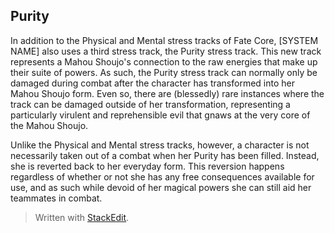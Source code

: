 ## Purity

In addition to the Physical and Mental stress tracks of Fate Core, [SYSTEM NAME] also uses a third stress track, the Purity stress track. This new track represents a Mahou Shoujo's connection to the raw energies that make up their suite of powers. As such, the Purity stress track can normally only be damaged during combat after the character has transformed into her Mahou Shoujo form. Even so, there are (blessedly) rare instances where the track can be damaged outside of her transformation, representing a particularly virulent and reprehensible evil that gnaws at the very core of the Mahou Shoujo. 

Unlike the Physical and Mental stress tracks, however, a character is not necessarily taken out of a combat when her Purity has been filled. Instead, she is reverted back to her everyday form. This reversion happens regardless of whether or not she has any free consequences available for use, and as such while devoid of her magical powers she can still aid her teammates in combat. 






> Written with [StackEdit](https://stackedit.io/).
<!--stackedit_data:
eyJoaXN0b3J5IjpbLTE2NjY5MTAxNzQsLTE1NjI2OTcwNzRdfQ
==
-->